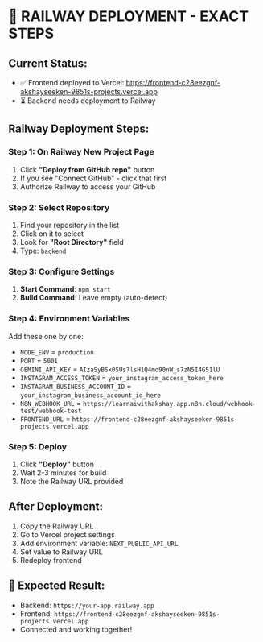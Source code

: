 # 🚀 **RAILWAY DEPLOYMENT - EXACT STEPS**

## **Current Status:**
- ✅ Frontend deployed to Vercel: https://frontend-c28eezgnf-akshayseeken-9851s-projects.vercel.app
- ⏳ Backend needs deployment to Railway

## **Railway Deployment Steps:**

### **Step 1: On Railway New Project Page**
1. Click **"Deploy from GitHub repo"** button
2. If you see "Connect GitHub" - click that first
3. Authorize Railway to access your GitHub

### **Step 2: Select Repository**
1. Find your repository in the list
2. Click on it to select
3. Look for **"Root Directory"** field
4. Type: `backend`

### **Step 3: Configure Settings**
1. **Start Command**: `npm start`
2. **Build Command**: Leave empty (auto-detect)

### **Step 4: Environment Variables**
Add these one by one:
- `NODE_ENV` = `production`
- `PORT` = `5001`
- `GEMINI_API_KEY` = `AIzaSyBSx0SUs7lsH1Q4mo90nW_s7zN5I4G51lU`
- `INSTAGRAM_ACCESS_TOKEN` = `your_instagram_access_token_here`
- `INSTAGRAM_BUSINESS_ACCOUNT_ID` = `your_instagram_business_account_id_here`
- `N8N_WEBHOOK_URL` = `https://learnaiwithakshay.app.n8n.cloud/webhook-test/webhook-test`
- `FRONTEND_URL` = `https://frontend-c28eezgnf-akshayseeken-9851s-projects.vercel.app`

### **Step 5: Deploy**
1. Click **"Deploy"** button
2. Wait 2-3 minutes for build
3. Note the Railway URL provided

## **After Deployment:**
1. Copy the Railway URL
2. Go to Vercel project settings
3. Add environment variable: `NEXT_PUBLIC_API_URL`
4. Set value to Railway URL
5. Redeploy frontend

## **🎯 Expected Result:**
- Backend: `https://your-app.railway.app`
- Frontend: `https://frontend-c28eezgnf-akshayseeken-9851s-projects.vercel.app`
- Connected and working together!
